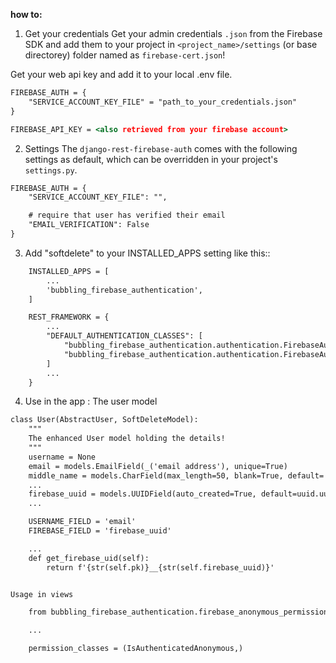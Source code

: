 **how to:**

1. Get your credentials
Get your admin credentials `.json` from the Firebase SDK and add them to your project in `<project_name>/settings` (or base directorey) folder named as `firebase-cert.json`!

Get your web api key and add it to your local .env file.

```djangotemplate
FIREBASE_AUTH = {
    "SERVICE_ACCOUNT_KEY_FILE" = "path_to_your_credentials.json"
}

FIREBASE_API_KEY = <also retrieved from your firebase account>
```

2. Settings
The `django-rest-firebase-auth` comes with the following settings as default, which can be overridden in your project's `settings.py`.

```djangotemplate
FIREBASE_AUTH = {
    "SERVICE_ACCOUNT_KEY_FILE": "",

    # require that user has verified their email
    "EMAIL_VERIFICATION": False
}
```

3. Add "softdelete" to your INSTALLED_APPS setting like this::
```djangotemplate
    INSTALLED_APPS = [
        ...
        'bubbling_firebase_authentication',
    ]

    REST_FRAMEWORK = {
        ...
        "DEFAULT_AUTHENTICATION_CLASSES": [
            "bubbling_firebase_authentication.authentication.FirebaseAuthentication", // when user with firebase_uuid exists 
            "bubbling_firebase_authentication.authentication.FirebaseAuthenticationAnonymous" // for anonymous authentication
        ]
        ...
    }   
```

4. Use in the app :
The user model
```djangotemplate
class User(AbstractUser, SoftDeleteModel):
    """
    The enhanced User model holding the details!
    """
    username = None
    email = models.EmailField(_('email address'), unique=True)
    middle_name = models.CharField(max_length=50, blank=True, default='')
    ...
    firebase_uuid = models.UUIDField(auto_created=True, default=uuid.uuid4, editable=False)
    ...

    USERNAME_FIELD = 'email'
    FIREBASE_FIELD = 'firebase_uuid'

    ...
    def get_firebase_uid(self):
        return f'{str(self.pk)}__{str(self.firebase_uuid)}'


Usage in views
```
```djangotemplate
    from bubbling_firebase_authentication.firebase_anonymous_permissions import IsAuthenticatedAnonymous // for anonymous authentication, simply check that jwt is valid in firebase

    ...

    permission_classes = (IsAuthenticatedAnonymous,)
```

